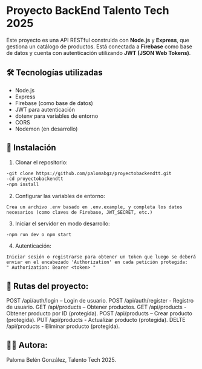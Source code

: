# Proyecto BackEnd Talento Tech 2025

Este proyecto es una API RESTful construida con **Node.js** y **Express**, que gestiona un catálogo de productos. Está conectada a **Firebase** como base de datos y cuenta con autenticación utilizando **JWT (JSON Web Tokens)**.

## 🛠️ Tecnologías utilizadas

- Node.js
- Express
- Firebase (como base de datos)
- JWT para autenticación
- dotenv para variables de entorno
- CORS
- Nodemon (en desarrollo)


## 🚀 Instalación

1. Clonar el repositorio:

```bash
-git clone https://github.com/palomabgz/proyectobackendtt.git
-cd proyectobackendtt
-npm install
```

2. Configurar las variables de entorno:
````
Crea un archivo .env basado en .env.example, y completa los datos necesarios (como claves de Firebase, JWT_SECRET, etc.)
````

3. Iniciar el servidor en modo desarrollo:
````
-npm run dev o npm start
````

4. Autenticación:
````
Iniciar sesión o registrarse para obtener un token que luego se deberá enviar en el encabezado 'Authorization' en cada petición protegida:
" Authorization: Bearer <token> "
````

## 📌 Rutas del proyecto:
POST /api/auth/login – Login de usuario.
POST /api/auth/register - Registro de usuario.
GET /api/products – Obtener productos.
GET /api/products - Obtener producto por ID (protegida).
POST /api/products – Crear producto (protegida).
PUT /api/products - Actualizar producto (protegida).
DELTE /api/products - Eliminar producto (protegida).

## 👩‍💻 Autora:
Paloma Belén González, Talento Tech 2025.
